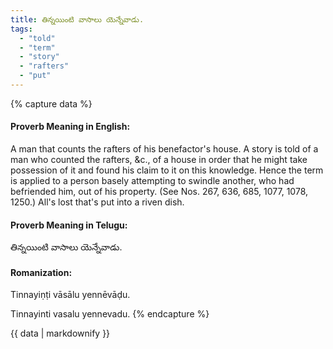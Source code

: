 ```yaml
---
title: తిన్నయింటి వాసాలు యెన్నేవాడు.
tags:
  - "told"
  - "term"
  - "story"
  - "rafters"
  - "put"
---
```


{% capture data %}
#### Proverb Meaning in English:
A man that counts the rafters of his benefactor's house.
A story is told of a man who counted the rafters, &c., of a house in order that he might take possession of it and found his claim to it on this knowledge. Hence the term is applied to a person basely attempting to swindle another, who had befriended him, out of his property.
(See Nos. 267, 636, 685, 1077, 1078, 1250.)
All's lost that's put into a riven dish.

#### Proverb Meaning in Telugu:
తిన్నయింటి వాసాలు యెన్నేవాడు.

#### Romanization:
Tinnayiṇṭi vāsālu yennēvāḍu.

Tinnayinti vasalu yennevadu.
{% endcapture %}

{{ data | markdownify }}

